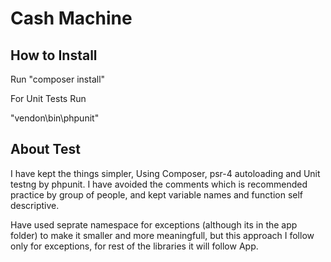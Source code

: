 # Cash Machine

## How to Install

Run "composer install"

For Unit Tests Run

"vendon\bin\phpunit"


## About Test

I have kept the things simpler, Using Composer, psr-4 autoloading and Unit testng by phpunit.
I have avoided the comments which is recommended practice by group of people, and kept variable names and function self descriptive.

Have used seprate namespace for exceptions (although its in the app folder) to make it smaller and more meaningfull, but this approach I follow only for exceptions, for rest of the libraries it will follow App.
